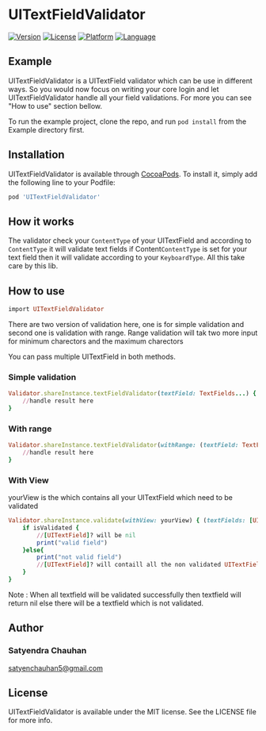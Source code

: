 # UITextFieldValidator

[![Version](https://img.shields.io/cocoapods/v/UITextFieldValidator.svg?style=flat)](http://cocoapods.org/pods/UITextFieldValidator)
[![License](https://img.shields.io/cocoapods/l/UITextFieldValidator.svg?style=flat)](https://github.com/satyerncareer/UITextFieldValidator/blob/master/LICENSE)
[![Platform](https://img.shields.io/cocoapods/p/UITextFieldValidator.svg?style=flat)](http://cocoapods.org/pods/UITextFieldValidator)
[![Language](https://img.shields.io/badge/language-swift%204-green.svg)](https://alamofire.github.io/Alamofire)
## Example
UITextFieldValidator is a UITextField validator which can be use in different ways. So you would now focus on writing your core login and let UITextFieldValidator handle all your field validations. For more you can see "How to use" section bellow.

To run the example project, clone the repo, and run `pod install` from the Example directory first.


## Installation

UITextFieldValidator is available through [CocoaPods](http://cocoapods.org). To install
it, simply add the following line to your Podfile:

```ruby
pod 'UITextFieldValidator'
```
## How it works

The validator check your `ContentType` of your UITextField and according to ``ContentType`` it will validate text fields if Content``ContentType`` is set for your text field then it will validate according to your `KeyboardType`. All this take care by this lib.

## How to use
```ruby
import UITextFieldValidator
```

There are two version of validation here, one is for simple validation and second one is validation with range. Range validation will tak two more input for minimum charectors and the maximum charectors

You can pass multiple UITextField in both methods.

### Simple validation


```ruby
Validator.shareInstance.textFieldValidator(textField: TextFields...) { (textField:UITextField, isSuccess) in
    //handle result here
}
```
### With range

```ruby
Validator.shareInstance.textFieldValidator(withRange: (textField: TextFields..., minRange: 0, maxRange: 50)) { (textField:UITextField, isSuccess) in
    //handle result here
}
```
### With View
yourView is the which contains all your UITextField which need to be validated
```ruby
Validator.shareInstance.validate(withView: yourView) { (textFields: [UITextField]?, isValidated) in
    if isValidated {
        //[UITextField]? will be nil
        print("valid field")
    }else{
        print("not valid field")
        //[UITextField]? will contaill all the non validated UITextFields
    }
}
```

Note :  When all textfield will be validated successfully then textfield will return nil else there will be a textfield which is not validated.

## Author
### Satyendra Chauhan
satyenchauhan5@gmail.com

## License

UITextFieldValidator is available under the MIT license. See the LICENSE file for more info.
